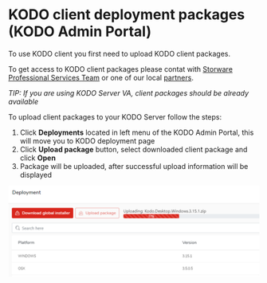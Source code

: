 # KODO client deployment packages \(KODO Admin Portal\)

To use KODO client you first need to upload KODO client packages.

To get access to KODO client packages please contat with [Storware Professional Services Team](mailto:ps@storware.eu) or one of our local [partners](https://storware.eu/en/partners/).

_TIP: If you are using KODO Server VA, client packages should be already available_

To upload client packages to your KODO Server follow the steps:

1. Click **Deployments** located in left menu of the KODO Admin Portal, this will move you to KODO deployment page
2. Click **Upload package** button, select downloaded client package and click **Open**
3. Package will be uploaded, after successful upload information will be displayed

![upload](../../.gitbook/assets/uploadpkg.png)

